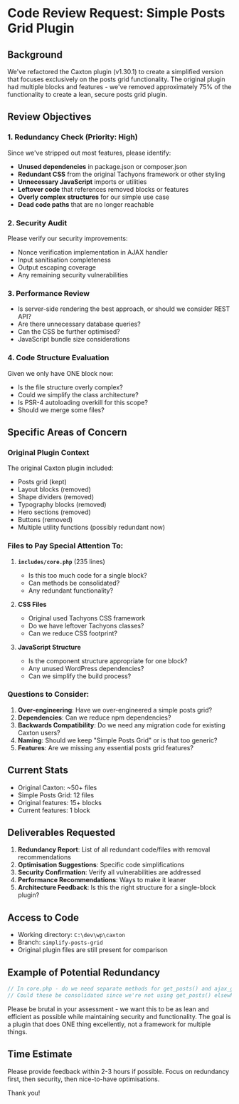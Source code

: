 # Code Review Request: Simple Posts Grid Plugin

## Background
We've refactored the Caxton plugin (v1.30.1) to create a simplified version that focuses exclusively on the posts grid functionality. The original plugin had multiple blocks and features - we've removed approximately 75% of the functionality to create a lean, secure posts grid plugin.

## Review Objectives

### 1. Redundancy Check (Priority: High)
Since we've stripped out most features, please identify:
- **Unused dependencies** in package.json or composer.json
- **Redundant CSS** from the original Tachyons framework or other styling
- **Unnecessary JavaScript** imports or utilities
- **Leftover code** that references removed blocks or features
- **Overly complex structures** for our simple use case
- **Dead code paths** that are no longer reachable

### 2. Security Audit
Please verify our security improvements:
- Nonce verification implementation in AJAX handler
- Input sanitisation completeness
- Output escaping coverage
- Any remaining security vulnerabilities

### 3. Performance Review
- Is server-side rendering the best approach, or should we consider REST API?
- Are there unnecessary database queries?
- Can the CSS be further optimised?
- JavaScript bundle size considerations

### 4. Code Structure Evaluation
Given we only have ONE block now:
- Is the file structure overly complex?
- Could we simplify the class architecture?
- Is PSR-4 autoloading overkill for this scope?
- Should we merge some files?

## Specific Areas of Concern

### Original Plugin Context
The original Caxton plugin included:
- Posts grid (kept)
- Layout blocks (removed)
- Shape dividers (removed)
- Typography blocks (removed)
- Hero sections (removed)
- Buttons (removed)
- Multiple utility functions (possibly redundant now)

### Files to Pay Special Attention To:

1. **`includes/core.php`** (235 lines)
   - Is this too much code for a single block?
   - Can methods be consolidated?
   - Any redundant functionality?

2. **CSS Files**
   - Original used Tachyons CSS framework
   - Do we have leftover Tachyons classes?
   - Can we reduce CSS footprint?

3. **JavaScript Structure**
   - Is the component structure appropriate for one block?
   - Any unused WordPress dependencies?
   - Can we simplify the build process?

### Questions to Consider:

1. **Over-engineering**: Have we over-engineered a simple posts grid?
2. **Dependencies**: Can we reduce npm dependencies?
3. **Backwards Compatibility**: Do we need any migration code for existing Caxton users?
4. **Naming**: Should we keep "Simple Posts Grid" or is that too generic?
5. **Features**: Are we missing any essential posts grid features?

## Current Stats
- Original Caxton: ~50+ files
- Simple Posts Grid: 12 files
- Original features: 15+ blocks
- Current features: 1 block

## Deliverables Requested

1. **Redundancy Report**: List of all redundant code/files with removal recommendations
2. **Optimisation Suggestions**: Specific code simplifications
3. **Security Confirmation**: Verify all vulnerabilities are addressed
4. **Performance Recommendations**: Ways to make it leaner
5. **Architecture Feedback**: Is this the right structure for a single-block plugin?

## Access to Code
- Working directory: `C:\dev\wp\caxton`
- Branch: `simplify-posts-grid`
- Original plugin files are still present for comparison

## Example of Potential Redundancy
```php
// In core.php - do we need separate methods for get_posts() and ajax_get_posts()?
// Could these be consolidated since we're not using get_posts() elsewhere?
```

Please be brutal in your assessment - we want this to be as lean and efficient as possible while maintaining security and functionality. The goal is a plugin that does ONE thing excellently, not a framework for multiple things.

## Time Estimate
Please provide feedback within 2-3 hours if possible. Focus on redundancy first, then security, then nice-to-have optimisations.

Thank you!
